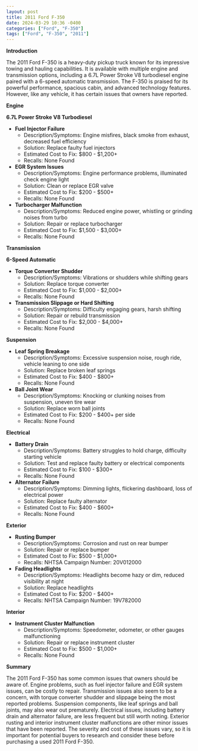 ```yaml
---
layout: post
title: 2011 Ford F-350
date: 2024-03-29 10:36 -0400
categories: ["Ford", "F-350"]
tags: ["Ford", "F-350", "2011"]
---
```

**Introduction**

The 2011 Ford F-350 is a heavy-duty pickup truck known for its impressive towing and hauling capabilities. It is available with multiple engine and transmission options, including a 6.7L Power Stroke V8 turbodiesel engine paired with a 6-speed automatic transmission. The F-350 is praised for its powerful performance, spacious cabin, and advanced technology features. However, like any vehicle, it has certain issues that owners have reported.

**Engine**

**6.7L Power Stroke V8 Turbodiesel**

* **Fuel Injector Failure**
    * Description/Symptoms: Engine misfires, black smoke from exhaust, decreased fuel efficiency
    * Solution: Replace faulty fuel injectors
    * Estimated Cost to Fix: $800 - $1,200+
    * Recalls: None Found
* **EGR System Issues**
    * Description/Symptoms: Engine performance problems, illuminated check engine light
    * Solution: Clean or replace EGR valve
    * Estimated Cost to Fix: $200 - $500+
    * Recalls: None Found
* **Turbocharger Malfunction**
    * Description/Symptoms: Reduced engine power, whistling or grinding noises from turbo
    * Solution: Repair or replace turbocharger
    * Estimated Cost to Fix: $1,500 - $3,000+
    * Recalls: None Found

**Transmission**

**6-Speed Automatic**

* **Torque Converter Shudder**
    * Description/Symptoms: Vibrations or shudders while shifting gears
    * Solution: Replace torque converter
    * Estimated Cost to Fix: $1,000 - $2,000+
    * Recalls: None Found
* **Transmission Slippage or Hard Shifting**
    * Description/Symptoms: Difficulty engaging gears, harsh shifting
    * Solution: Repair or rebuild transmission
    * Estimated Cost to Fix: $2,000 - $4,000+
    * Recalls: None Found

**Suspension**

* **Leaf Spring Breakage**
    * Description/Symptoms: Excessive suspension noise, rough ride, vehicle leaning to one side
    * Solution: Replace broken leaf springs
    * Estimated Cost to Fix: $400 - $800+
    * Recalls: None Found
* **Ball Joint Wear**
    * Description/Symptoms: Knocking or clunking noises from suspension, uneven tire wear
    * Solution: Replace worn ball joints
    * Estimated Cost to Fix: $200 - $400+ per side
    * Recalls: None Found

**Electrical**

* **Battery Drain**
    * Description/Symptoms: Battery struggles to hold charge, difficulty starting vehicle
    * Solution: Test and replace faulty battery or electrical components
    * Estimated Cost to Fix: $100 - $300+
    * Recalls: None Found
* **Alternator Failure**
    * Description/Symptoms: Dimming lights, flickering dashboard, loss of electrical power
    * Solution: Replace faulty alternator
    * Estimated Cost to Fix: $400 - $600+
    * Recalls: None Found

**Exterior**

* **Rusting Bumper**
    * Description/Symptoms: Corrosion and rust on rear bumper
    * Solution: Repair or replace bumper
    * Estimated Cost to Fix: $500 - $1,000+
    * Recalls: NHTSA Campaign Number: 20V012000
* **Fading Headlights**
    * Description/Symptoms: Headlights become hazy or dim, reduced visibility at night
    * Solution: Replace headlights
    * Estimated Cost to Fix: $200 - $400+
    * Recalls: NHTSA Campaign Number: 19V782000

**Interior**

* **Instrument Cluster Malfunction**
    * Description/Symptoms: Speedometer, odometer, or other gauges malfunctioning
    * Solution: Repair or replace instrument cluster
    * Estimated Cost to Fix: $500 - $1,000+
    * Recalls: None Found

**Summary**

The 2011 Ford F-350 has some common issues that owners should be aware of. Engine problems, such as fuel injector failure and EGR system issues, can be costly to repair. Transmission issues also seem to be a concern, with torque converter shudder and slippage being the most reported problems. Suspension components, like leaf springs and ball joints, may also wear out prematurely. Electrical issues, including battery drain and alternator failure, are less frequent but still worth noting. Exterior rusting and interior instrument cluster malfunctions are other minor issues that have been reported. The severity and cost of these issues vary, so it is important for potential buyers to research and consider these before purchasing a used 2011 Ford F-350.
